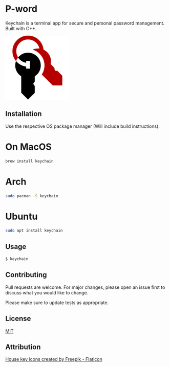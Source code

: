 # P-word

Keychain is a terminal app for secure and personal password management. Built with C++.

<img src="logo.png" alt="logo" width="200"/>

## Installation

Use the respective OS package manager (Will include build instructions).

# On MacOS
```bash
brew install keychain
```

# Arch
```bash
sudo pacman -S keychain
```

# Ubuntu
```bash
sudo apt install keychain
```

## Usage

```bash
$ keychain

```

## Contributing

Pull requests are welcome. For major changes, please open an issue first
to discuss what you would like to change.

Please make sure to update tests as appropriate.

## License

[MIT](https://choosealicense.com/licenses/mit/)

## Attribution

[House key icons created by Freepik - Flaticon](https://www.flaticon.com/free-icons/house-key "house key icons")
